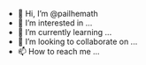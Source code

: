 - 👋 Hi, I’m @pailhemath
- 👀 I’m interested in ...
- 🌱 I’m currently learning ...
- 💞️ I’m looking to collaborate on ...
- 📫 How to reach me ...

<!---
pailhemath/pailhemath is a ✨ special ✨ repository because its `README.md` (this file) appears on your GitHub profile.
You can click the Preview link to take a look at your changes.
--->
